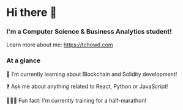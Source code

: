 # Hi there 👋 #

### I'm a Computer Science & Business Analytics student! ###

Learn more about me: https://tchowd.com

### At a glance ###
🌱 I’m currently learning about Blockchain and Solidity development! 

❓ Ask me about anything related to React, Python or JavaScript!

🏃🏽‍♂️ Fun fact: I'm currently training for a half-marathon!
